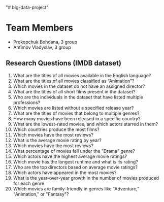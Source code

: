 "# big-data-project" 

# Team Members
- Prokopchuk Bohdana, 3 group
- Anfimov Vladyslav, 3 group

## Research Questions (IMDB dataset)

1. What are the titles of all movies available in the English language?
2. What are the titles of all movies classified as “Animation”?  
3. Which movies in the dataset do not have an assigned director?
4. What are the titles of all short films present in the dataset?
5. Who are the individuals in the dataset that have listed multiple professions?
6. Which movies are listed without a specified release year?
7. What are the titles of movies that belong to multiple genres?
8. How many movies have been released in a specific country?
9. What are the lowest-rated movies, and which actors starred in them?
10. Which countries produce the most films?
11. Which movies have the most reviews?
12. What is the average movie rating by year?
13. Which movies have the most reviews?
14. What percentage of movies fall under the "Drama" genre?
15. Which actors have the highest average movie ratings?
16. Which movie has the longest runtime and what is its rating?
17. Who are the top directors based on average movie ratings?
18. Which actors have appeared in the most movies?
19. What is the year-over-year growth in the number of movies produced for each genre
20. Which movies are family-friendly in genres like "Adventure," "Animation," or "Fantasy"?
